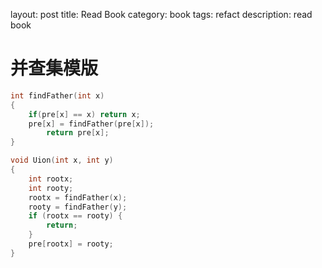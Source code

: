 layout: post
title:  Read Book
category: book
tags: refact
description: read book

# 				并查集模版



```c
int findFather(int x)
{
    if(pre[x] == x) return x;
    pre[x] = findFather(pre[x]);
		return pre[x];
}

void Uion(int x, int y) 
{
    int rootx;
    int rooty;
    rootx = findFather(x);
    rooty = findFather(y);
    if (rootx == rooty) {
        return;
    }
    pre[rootx] = rooty;
}


```

